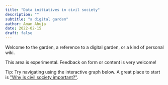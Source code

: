```yaml
---
title: "Data initiatives in civil society"
description: ""
subtitle: "a digital garden"
author: Aman Ahuja
date: 2022-02-15
draft: false
---
```


Welcome to the garden, a reference to a digital garden, or a kind of personal wiki. 

This area is experimental. Feedback on form or content is very welcome! 

Tip: Try navigating using the interactive graph below. A great place to start is ["Why is civil society important?"](why-is-civil-society-important.md).
